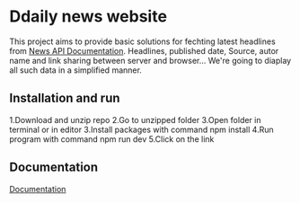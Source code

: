 
# Ddaily news website

This project aims to provide basic solutions for fechting latest headlines from [News API Documentation](https://newsapi.org/docs/endpoints/top-headlines). Headlines, published date, Source, autor name and link sharing between server and browser... We're going to diaplay all such data in a simplified manner.



## Installation and run

1.Download and unzip repo
2.Go to unzipped folder
3.Open folder in terminal or in editor
3.Install packages with command npm install
4.Run program with command npm run dev
5.Click on the link
    
## Documentation

[Documentation](https://newsapi.org/docs/endpoints/top-headlines)


